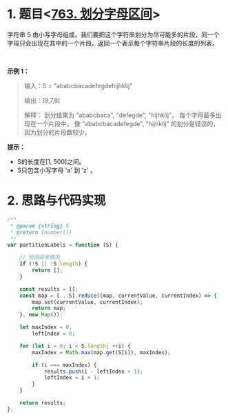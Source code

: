 # 1. 题目<[763. 划分字母区间](https://leetcode-cn.com/problems/partition-labels/)>

字符串 S 由小写字母组成。我们要把这个字符串划分为尽可能多的片段，同一个字母只会出现在其中的一个片段。返回一个表示每个字符串片段的长度的列表。

 

**示例 1：**

> 输入：S = "ababcbacadefegdehijhklij"
>
> 输出：[9,7,8]
>
> 解释：
> 划分结果为 "ababcbaca", "defegde", "hijhklij"。
> 每个字母最多出现在一个片段中。
> 像 "ababcbacadefegde", "hijhklij" 的划分是错误的，因为划分的片段数较少。
 

**提示：**

* S的长度在[1, 500]之间。
* S只包含小写字母 'a' 到 'z' 。

# 2. 思路与代码实现

```javascript
/**
 * @param {string} S
 * @return {number[]}
 */
var partitionLabels = function (S) {

    // 检测异常情况
    if (!S || !S.length) {
        return [];
    }

    const results = [];
    const map = [...S].reduce((map, currentValue, currentIndex) => {
        map.set(currentValue, currentIndex);
        return map;
    }, new Map());

    let maxIndex = 0,
        leftIndex = 0;

    for (let i = 0; i < S.length; ++i) {
        maxIndex = Math.max(map.get(S[i]), maxIndex);

        if (i === maxIndex) {
            results.push(i - leftIndex + 1);
            leftIndex = i + 1;
        }
    }

    return results;
};
```